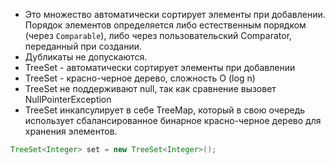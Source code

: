 - Это множество автоматически сортирует элементы при добавлении. Порядок элементов определяется либо естественным порядком (через `Comparable`), либо через пользовательский Comparator, переданный при создании.
- Дубликаты не допускаются.
- TreeSet - автоматически сортирует элементы при добавлении
- TreeSet - красно-черное дерево, сложность О (log n)
- TreeSet не поддерживают null, так как сравнение вызовет NullPointerException
- TreeSet инкапсулирует в себе TreeMap, который в свою очередь использует сбалансированное бинарное красно-черное дерево для хранения элементов.

```java
TreeSet<Integer> set = new TreeSet<Integer>();
```